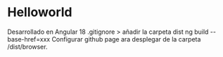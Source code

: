 # Helloworld
Desarrollado en Angular 18
.gitignore > añadir la carpeta dist
ng build --base-href=xxx
Configurar github page ara desplegar de la carpeta /dist/browser.
